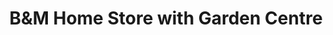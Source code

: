 ---
title: "B&M Home Store with Garden Centre"
url: /dumbarton/bandm-home-store-with-garden-centre/
shop: variety store
---